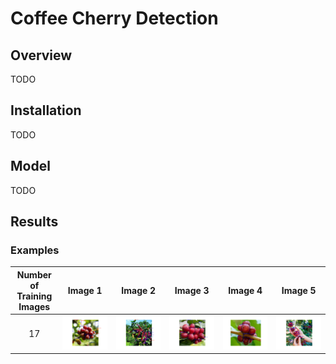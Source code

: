 # Coffee Cherry Detection

## Overview
TODO

## Installation
TODO

## Model
TODO

## Results


### Examples 
Number of Training Images | Image 1 | Image 2 | Image 3 | Image 4 | Image 5 |
:--------:|:--------:|:--------:|:--------:|:--------:|:--------:|
17 | ![](docs/20210320_images17_epochs10/bbox_example_0.png)|![](docs/20210320_images17_epochs10/bbox_example_1.png)|![](docs/20210320_images17_epochs10/bbox_example_2.png)|![](docs/20210320_images17_epochs10/bbox_example_3.png)|![](docs/20210320_images17_epochs10/bbox_example_4.png) |